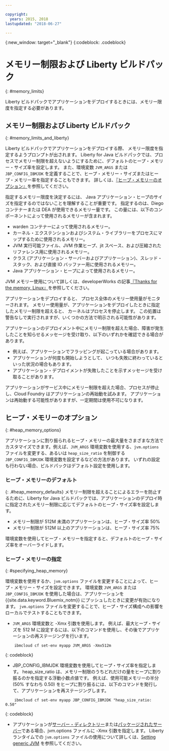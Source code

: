 ```yaml
---

copyright:
  years: 2015, 2018
lastupdated: "2018-06-27"

---
```


{:new_window: target="_blank"}
{:codeblock: .codeblock}

# メモリー制限および Liberty ビルドパック
{: #memory_limits}

Liberty ビルドパックでアプリケーションをデプロイするときには、メモリー限度を指定する必要があります。

## メモリー制限および Liberty ビルドパック
{: #memory_limits_and_liberty}


Liberty ビルドパックでアプリケーションをデプロイする際、
メモリー限度を指定するようプロンプトが出されます。 Liberty for Java ビルドパックでは、プロセスでメモリー制限を超えないようにするために、デフォルトのヒープ・メモリー・サイズ率を設定します。 また、環境変数 `JVM_ARGS` または `JBP_CONFIG_IBMJDK` を定義することで、ヒープ・メモリー・サイズまたはヒープ・メモリー率を指定することもできます。 詳しくは、[『ヒープ・メモリーのオプション』](#heap_memory_options)を参照してください。

指定するメモリー限度を決定するには、
Java アプリケーション・ヒープのサイズを指定するのではないことを理解することが重要です。 指定するのは、Diego コンテナーまたは DEA が使用できるメモリー量です。 この量には、以下のコンポーネントによって使用されるメモリーが含まれます。

* warden コンテナーによって使用されるメモリー。
* カーネル・エクステンションおよびシステム・ライブラリーをプロセスにマップするために使用されるメモリー。
* JVM 実行可能ファイル、JVM 作業ヒープ、jit スペース、および圧縮されたリファレンス用に使用されるメモリー。
* クラス (アプリケーション・サーバーおよびアプリケーション)、スレッド・スタック、および直接 IO バッファー用に使用されるメモリー。
* Java アプリケーション・ヒープによって使用されるメモリー。

JVM メモリー使用について詳しくは、developerWorks の記事[『Thanks for the memory, Linux』](http://www.ibm.com/developerworks/library/j-nativememory-linux/)を参照してください。

アプリケーションをデプロイすると、
プロセス全体のメモリー使用量がモニターされます。 メモリー使用量が、アプリケーションをデプロイしたときに指定したメモリー制限を超えると、
カーネルはプロセスを停止します。 この処置は警告なしで実行されますが、いくつかの方法で明示される可能性があります。

 アプリケーションのデプロイメント中にメモリー制限を超えた場合、障害が発生したことを知らせるメッセージを受け取り、以下のいずれかを確認できる場合があります。

  * 例えば、アプリケーションでフラッピングが起こっている場合があります。
  * アプリケーションが何度も開始しようとして、
いつも失敗に終わっているといった状況の場合もあります。
  * アプリケーション・デプロイメントが失敗したことを示すメッセージを受け取ることがあります。

アプリケーションがサービス中にメモリー制限を超えた場合、プロセスが停止し、Cloud Foundry はアプリケーションの再始動を試みます。 アプリケーションは再始動する可能性がありますが、一定期間は使用不可になります。

## ヒープ・メモリーのオプション
{: #heap_memory_options}

アプリケーションに割り振られるヒープ・メモリーの最大量をさまざまな方法でカスタマイズできます。例えば、`JVM_ARGS` 環境変数を使用する、`jvm.options` ファイルを変更する、あるいは `heap_size_ratio` を制御する `JBP_CONFIG_IBMJDK` 環境変数を設定するなどの方法があります。 いずれの設定も行わない場合、ビルドパックはデフォルト設定を使用します。

### ヒープ・メモリーのデフォルト
{: .#heap_memory_defaults}
メモリー制限を超えることによるエラーを防止するために、Liberty for Java ビルドパックでは、アプリケーションのデプロイ時に指定されたメモリー制限に応じてデフォルトのヒープ・サイズ率を設定します。

* メモリー制限が 512M 未満のアプリケーションは、ヒープ・サイズ率 50%
* メモリー制限が 512M 以上のアプリケーションは、ヒープ・サイズ率 75%

環境変数を使用してヒープ・メモリーを指定すると、デフォルトのヒープ・サイズ率をオーバーライドします。

### ヒープ・メモリーの指定
{: #specifying_heap_memory}

環境変数を使用するか、`jvm.options` ファイルを変更することによって、ヒープ・メモリー・サイズを設定できます。 環境変数 `JVM_ARGS` または `JBP_CONFIG_IBMJDK` を使用した場合は、アプリケーションを {{site.data.keyword.Bluemix_notm}} にプッシュしたときに変更が有効になります。 `jvm.options` ファイルを変更することで、ヒープ・サイズ構成への影響をローカルでテストすることもできます。

* `JVM_ARGS` 環境変数と -Xmx 引数を使用します。 例えば、最大ヒープ・サイズを 512 M に設定するには、以下のコマンドを使用し、その後でアプリケーションの再ステージングを行います。

```
    ibmcloud cf set-env myapp JVM_ARGS -Xmx512m
```
{: codeblock}

* JBP_CONFIG_IBMJDK 環境変数を使用してヒープ・サイズ率を指定します。  heap_size_ratio は、メモリー制限のうちどれだけの量をヒープに割り振るのかを指定する浮動小数点値です。  例えば、使用可能メモリーの半分 (50% すなわち 0.50) をヒープに割り振るには、以下のコマンドを発行して、アプリケーションを再ステージングします。

```
    ibmcloud cf set-env myapp JBP_CONFIG_IBMJDK "heap_size_ratio: 0.50"
```
{: codeblock}

* アプリケーションが[サーバー・ディレクトリー](/docs/runtimes/liberty/optionsForPushing.html#server_directory)または[パッケージされたサーバー](/docs/runtimes/liberty/optionsForPushing.html#packaged_server)である場合、jvm.options ファイルに -Xmx 引数を指定します。 Liberty ランタイムでの `jvm.options` ファイルの使用について詳しくは、[Setting generic JVM](http://www-01.ibm.com/support/docview.wss?uid=swg21596474) を参照してください。  
